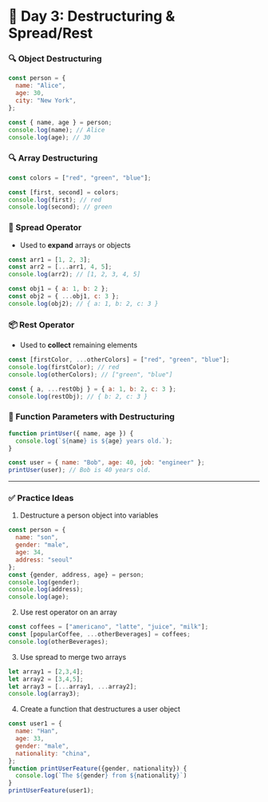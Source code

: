 # 🧩 Day 3: Destructuring & Spread/Rest

### 🔍 Object Destructuring

```js
const person = {
  name: "Alice",
  age: 30,
  city: "New York",
};

const { name, age } = person;
console.log(name); // Alice
console.log(age); // 30
```

### 🔍 Array Destructuring

```js
const colors = ["red", "green", "blue"];

const [first, second] = colors;
console.log(first); // red
console.log(second); // green
```

### 🔁 Spread Operator

- Used to **expand** arrays or objects

```js
const arr1 = [1, 2, 3];
const arr2 = [...arr1, 4, 5];
console.log(arr2); // [1, 2, 3, 4, 5]

const obj1 = { a: 1, b: 2 };
const obj2 = { ...obj1, c: 3 };
console.log(obj2); // { a: 1, b: 2, c: 3 }
```

### 📦 Rest Operator

- Used to **collect** remaining elements

```js
const [firstColor, ...otherColors] = ["red", "green", "blue"];
console.log(firstColor); // red
console.log(otherColors); // ["green", "blue"]

const { a, ...restObj } = { a: 1, b: 2, c: 3 };
console.log(restObj); // { b: 2, c: 3 }
```

### 🧠 Function Parameters with Destructuring

```js
function printUser({ name, age }) {
  console.log(`${name} is ${age} years old.`);
}

const user = { name: "Bob", age: 40, job: "engineer" };
printUser(user); // Bob is 40 years old.
```

---

### ✅ Practice Ideas

1. Destructure a person object into variables

```js
const person = {
  name: "son",
  gender: "male",
  age: 34,
  address: "seoul"
};
const {gender, address, age} = person;
console.log(gender);
console.log(address);
console.log(age);
```

2. Use rest operator on an array

```js
const coffees = ["americano", "latte", "juice", "milk"];
const [popularCoffee, ...otherBeverages] = coffees;
console.log(otherBeverages);
```

3. Use spread to merge two arrays

```js
let array1 = [2,3,4];
let array2 = [3,4,5];
let array3 = [...array1, ...array2];
console.log(array3);
```

4. Create a function that destructures a user object

```js
const user1 = {
  name: "Han",
  age: 33,
  gender: "male",
  nationality: "china",
};
function printUserFeature({gender, nationality}) {
  console.log(`The ${gender} from ${nationality}`)
}
printUserFeature(user1);
```

